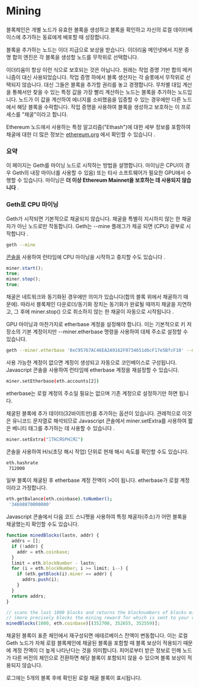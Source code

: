 # Mining

### &#x20;<a href="#summary" id="summary"></a>

블록체인은 개별 노드가 유효한 블록을 생성하고 블록을 확인하고 자신의 로컬 데이터베이스에 추가하는 동료에게 배포할 때 성장합니다.

블록을 추가하는 노드는 이더 지급으로 보상을 받습니다. 이더리움 메인넷에서 지분 증명 합의 엔진은 각 블록을 생성할 노드를 무작위로 선택합니다.

이더리움이 항상 이런 식으로 보호되는 것은 아닙니다. 원래는 작업 증명 기반 합의 메커니즘이 대신 사용되었습니다. 작업 증명 하에서 블록 생산자는 각 슬롯에서 무작위로 선택되지 않습니다. 대신 그들은 블록을 추가할 권리를 놓고 경쟁합니다. 무차별 대입 계산을 통해서만 찾을 수 있는 특정 값을 가장 빨리 계산하는 노드는 블록을 추가하는 노드입니다. 노드가 이 값을 계산하여 에너지를 소비했음을 입증할 수 있는 경우에만 다른 노드에서 해당 블록을 수락합니다. 작업 증명을 사용하여 블록을 생성하고 보호하는 이 프로세스를 "채굴"이라고 합니다.

Ethereum 노드에서 사용하는 특정 알고리즘("Ethash")에 대한 세부 정보를 포함하여 채굴에 대한 더 많은 정보는 [ethereum.org](https://ethereum.org/en/developers/docs/consensus-mechanisms/pow/mining-algorithms/ethash) 에서 확인할 수 있습니다 .



### 요약 <a href="#summary" id="summary"></a>

이 페이지는 Geth를 마이닝 노드로 시작하는 방법을 설명합니다. 마이닝은 CPU(이 경우 Geth의 내장 마이너를 사용할 수 있음) 또는 타사 소프트웨어가 필요한 GPU에서 수행할 수 있습니다. 마이닝은 **더 이상 Ethereum Mainnet을 보호하는 데 사용되지 않습니다** .



### Geth로 CPU 마이닝 <a href="#cpu-mining-with-geth" id="cpu-mining-with-geth"></a>

Geth가 시작되면 기본적으로 채굴되지 않습니다. 채굴을 특별히 지시하지 않는 한 채굴자가 아닌 노드로만 작동합니다. Geth는 --mine 플래그가 제공 되면 (CPU) 광부로 시작합니다 .

```sh
geth --mine
```

[콘솔을](https://geth.ethereum.org/docs/interacting-with-geth/javascript-console) 사용하여 런타임에 CPU 마이닝을 시작하고 중지할 수도 있습니다 .

```javascript
miner.start();
true;
miner.stop();
true;
```

채굴은 네트워크와 동기화된 경우에만 의미가 있습니다(합의 블록 위에서 채굴하기 때문에). 따라서 블록체인 다운로더/동기화 장치는 동기화가 완료될 때까지 채굴을 지연하고, 그 후에 miner.stop() 으로 취소하지 않는 한 채굴이 자동으로 시작됩니다 .

GPU 마이닝과 마찬가지로 etherbase 계정을 설정해야 합니다. 이는 기본적으로 키 저장소의 기본 계정이지만 --miner.etherbase 명령을 사용하여 대체 주소로 설정할 수 있습니다.

```sh
geth --miner.etherbase '0xC95767AC46EA2A9162F0734651d6cF17e5BfcF10' --mine
```

사용 가능한 계정이 없으면 계정이 생성되고 자동으로 코인베이스로 구성됩니다. Javascript 콘솔을 사용하여 런타임에 etherbase 계정을 재설정할 수 있습니다.

```sh
miner.setEtherbase(eth.accounts[2])
```

etherbase는 로컬 계정의 주소일 필요는 없으며 기존 계정으로 설정하기만 하면 됩니다.

채굴된 블록에 추가 데이터(32바이트만)를 추가하는 옵션이 있습니다. 관례적으로 이것은 유니코드 문자열로 해석되므로 Javascript 콘솔에서 miner.setExtra를 사용하여 짧은 베니티 태그를 추가하는 데 사용할 수 있습니다 .

```sh
miner.setExtra("ΞTHΞЯSPHΞЯΞ")
```

콘솔을 사용하여 H/s(초당 해시 작업) 단위로 현재 해시 속도를 확인할 수도 있습니다.

```sh
eth.hashrate
 712000
```

일부 블록이 채굴된 후 etherbase 계정 잔액이 >0이 됩니다. etherbase가 로컬 계정이라고 가정합니다.

```sh
eth.getBalance(eth.coinbase).toNumber();
 '34698870000000'
```



Javascript 콘솔에서 다음 코드 스니펫을 사용하여 특정 채굴자(주소)가 어떤 블록을 채굴했는지 확인할 수도 있습니다.

```javascript
function minedBlocks(lastn, addr) {
  addrs = [];
  if (!addr) {
    addr = eth.coinbase;
  }
  limit = eth.blockNumber - lastn;
  for (i = eth.blockNumber; i >= limit; i--) {
    if (eth.getBlock(i).miner == addr) {
      addrs.push(i);
    }
  }
  return addrs;
}

// scans the last 1000 blocks and returns the blocknumbers of blocks mined by your coinbase
// (more precisely blocks the mining reward for which is sent to your coinbase).
minedBlocks(1000, eth.coinbase)[(352708, 352655, 352559)];
```

채굴된 블록이 표준 체인에서 재구성되면 에테르베이스 잔액이 변동합니다. 이는 로컬 Geth 노드가 자체 로컬 블록체인에 채굴된 블록을 포함할 때 블록 보상이 적용되기 때문에 계정 잔액이 더 높게 나타난다는 것을 의미합니다. 피어로부터 받은 정보로 인해 노드가 다른 버전의 체인으로 전환하면 해당 블록이 포함되지 않을 수 있으며 블록 보상이 적용되지 않습니다.

로그에는 5개의 블록 후에 확인된 로컬 채굴 블록이 표시됩니다.

### &#x20;<a href="#summary" id="summary"></a>
